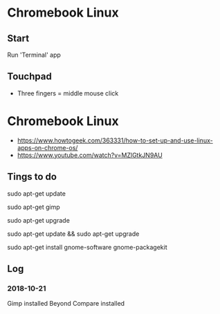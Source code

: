 # Chromebook Linux

## Start

Run 'Terminal' app


## Touchpad

* Three fingers = middle mouse click


# Chromebook Linux

* https://www.howtogeek.com/363331/how-to-set-up-and-use-linux-apps-on-chrome-os/
* https://www.youtube.com/watch?v=MZlGtkJN9AU


## Tings to do

sudo apt-get update

sudo apt-get gimp

sudo apt-get upgrade

sudo apt-get update && sudo apt-get upgrade

sudo apt-get install gnome-software gnome-packagekit


## Log

### 2018-10-21

Gimp installed
Beyond Compare installed